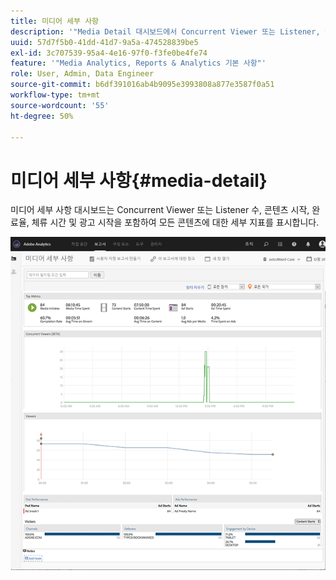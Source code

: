 ```yaml
---
title: 미디어 세부 사항
description: '"Media Detail 대시보드에서 Concurrent Viewer 또는 Listener, 컨텐츠 시작, 완료율, 체류 시간 및 광고 시작에 대한 세부 지표를 볼 수 있습니다."'
uuid: 57d7f5b0-41dd-41d7-9a5a-474528839be5
exl-id: 3c707539-95a4-4e16-97f0-f3fe0be4fe74
feature: '"Media Analytics, Reports & Analytics 기본 사항"'
role: User, Admin, Data Engineer
source-git-commit: b6df391016ab4b9095e3993808a877e3587f0a51
workflow-type: tm+mt
source-wordcount: '55'
ht-degree: 50%

---
```


# 미디어 세부 사항{#media-detail}

미디어 세부 사항 대시보드는 Concurrent Viewer 또는 Listener 수, 콘텐츠 시작, 완료율, 체류 시간 및 광고 시작을 포함하여 모든 콘텐츠에 대한 세부 지표를 표시합니다.

![](assets/media_detail.png)
